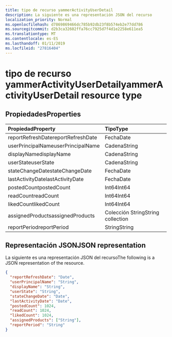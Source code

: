 ```yaml
---
title: tipo de recurso yammerActivityUserDetail
description: La siguiente es una representación JSON del recurso
localization_priority: Normal
ms.openlocfilehash: d7869869466dc785b92db23f8b574eb2e77dd786
ms.sourcegitcommit: d2b3ca32602ffa76cc7925d7f4d1e2258e611ea5
ms.translationtype: MT
ms.contentlocale: es-ES
ms.lasthandoff: 01/11/2019
ms.locfileid: "27816404"
---
```

# <a name="yammeractivityuserdetail-resource-type"></a><span data-ttu-id="2e7be-103">tipo de recurso yammerActivityUserDetail</span><span class="sxs-lookup"><span data-stu-id="2e7be-103">yammerActivityUserDetail resource type</span></span>

## <a name="properties"></a><span data-ttu-id="2e7be-104">Propiedades</span><span class="sxs-lookup"><span data-stu-id="2e7be-104">Properties</span></span>

| <span data-ttu-id="2e7be-105">Propiedad</span><span class="sxs-lookup"><span data-stu-id="2e7be-105">Property</span></span>          | <span data-ttu-id="2e7be-106">Tipo</span><span class="sxs-lookup"><span data-stu-id="2e7be-106">Type</span></span>              |
| :---------------- | :---------------- |
| <span data-ttu-id="2e7be-107">reportRefreshDate</span><span class="sxs-lookup"><span data-stu-id="2e7be-107">reportRefreshDate</span></span> | <span data-ttu-id="2e7be-108">Fecha</span><span class="sxs-lookup"><span data-stu-id="2e7be-108">Date</span></span>              |
| <span data-ttu-id="2e7be-109">userPrincipalName</span><span class="sxs-lookup"><span data-stu-id="2e7be-109">userPrincipalName</span></span> | <span data-ttu-id="2e7be-110">Cadena</span><span class="sxs-lookup"><span data-stu-id="2e7be-110">String</span></span>            |
| <span data-ttu-id="2e7be-111">displayName</span><span class="sxs-lookup"><span data-stu-id="2e7be-111">displayName</span></span>       | <span data-ttu-id="2e7be-112">Cadena</span><span class="sxs-lookup"><span data-stu-id="2e7be-112">String</span></span>            |
| <span data-ttu-id="2e7be-113">userState</span><span class="sxs-lookup"><span data-stu-id="2e7be-113">userState</span></span>         | <span data-ttu-id="2e7be-114">Cadena</span><span class="sxs-lookup"><span data-stu-id="2e7be-114">String</span></span>            |
| <span data-ttu-id="2e7be-115">stateChangeDate</span><span class="sxs-lookup"><span data-stu-id="2e7be-115">stateChangeDate</span></span>   | <span data-ttu-id="2e7be-116">Fecha</span><span class="sxs-lookup"><span data-stu-id="2e7be-116">Date</span></span>              |
| <span data-ttu-id="2e7be-117">lastActivityDate</span><span class="sxs-lookup"><span data-stu-id="2e7be-117">lastActivityDate</span></span>  | <span data-ttu-id="2e7be-118">Fecha</span><span class="sxs-lookup"><span data-stu-id="2e7be-118">Date</span></span>              |
| <span data-ttu-id="2e7be-119">postedCount</span><span class="sxs-lookup"><span data-stu-id="2e7be-119">postedCount</span></span>       | <span data-ttu-id="2e7be-120">Int64</span><span class="sxs-lookup"><span data-stu-id="2e7be-120">Int64</span></span>             |
| <span data-ttu-id="2e7be-121">readCount</span><span class="sxs-lookup"><span data-stu-id="2e7be-121">readCount</span></span>         | <span data-ttu-id="2e7be-122">Int64</span><span class="sxs-lookup"><span data-stu-id="2e7be-122">Int64</span></span>             |
| <span data-ttu-id="2e7be-123">likedCount</span><span class="sxs-lookup"><span data-stu-id="2e7be-123">likedCount</span></span>        | <span data-ttu-id="2e7be-124">Int64</span><span class="sxs-lookup"><span data-stu-id="2e7be-124">Int64</span></span>             |
| <span data-ttu-id="2e7be-125">assignedProducts</span><span class="sxs-lookup"><span data-stu-id="2e7be-125">assignedProducts</span></span>  | <span data-ttu-id="2e7be-126">Colección String</span><span class="sxs-lookup"><span data-stu-id="2e7be-126">String collection</span></span> |
| <span data-ttu-id="2e7be-127">reportPeriod</span><span class="sxs-lookup"><span data-stu-id="2e7be-127">reportPeriod</span></span>      | <span data-ttu-id="2e7be-128">String</span><span class="sxs-lookup"><span data-stu-id="2e7be-128">String</span></span>            |

## <a name="json-representation"></a><span data-ttu-id="2e7be-129">Representación JSON</span><span class="sxs-lookup"><span data-stu-id="2e7be-129">JSON representation</span></span>

<span data-ttu-id="2e7be-130">La siguiente es una representación JSON del recurso</span><span class="sxs-lookup"><span data-stu-id="2e7be-130">The following is a JSON representation of the resource.</span></span>

<!-- {
  "blockType": "resource",
  "@odata.type": "microsoft.graph.yammerActivityUserDetail"
} -->

```json
{
  "reportRefreshDate": "Date", 
  "userPrincipalName": "String", 
  "displayName": "String", 
  "userState": "String", 
  "stateChangeDate": "Date", 
  "lastActivityDate": "Date", 
  "postedCount": 1024, 
  "readCount": 1024, 
  "likedCount": 1024, 
  "assignedProducts": ["String"], 
  "reportPeriod": "String"
}
```
